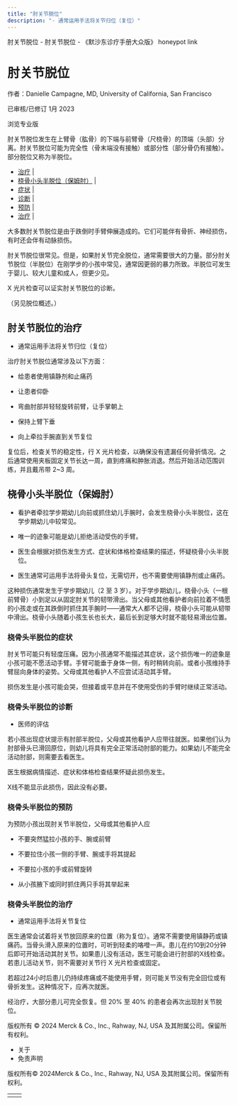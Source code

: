 ```yaml
---
title: "肘关节脱位"
description: "- 通常运用手法将关节归位（复位）"
---
```


﻿肘关节脱位 \- 肘关节脱位 \- 《默沙东诊疗手册大众版》 honeypot link

# 肘关节脱位

作者：Danielle Campagne, MD, University of California, San Francisco

已审核/已修订 1月 2023

浏览专业版

肘关节脱位发生在上臂骨（肱骨）的下端与前臂骨（尺桡骨）的顶端（头部）分离。肘关节脱位可能为完全性（骨末端没有接触）或部分性（部分骨仍有接触）。部分脱位又称为半脱位。

- [治疗](#治疗_v36961534_zh) \|
- [桡骨小头半脱位（保姆肘）](#桡骨小头半脱位（保姆肘）_v13967591_zh) \|
- [症状](#症状_v13967598_zh) \|
- [诊断](#诊断_v13967602_zh) \|
- [预防](#预防_v13967610_zh) \|
- [治疗](#治疗_v13967622_zh) \|

大多数肘关节脱位是由于跌倒时手臂伸展造成的。它们可能伴有骨折、神经损伤，有时还会伴有动脉损伤。

肘关节脱位很常见。但是，如果肘关节完全脱位，通常需要很大的力量。部分肘关节脱位（半脱位）在刚学步的小孩中常见，通常因更弱的暴力所致。半脱位可发生于婴儿、较大儿童和成人，但更少见。

X 光片检查可以证实肘关节脱位的诊断。

（另见脱位概述。）

## 肘关节脱位的治疗

- 通常运用手法将关节归位（复位）


治疗肘关节脱位通常涉及以下方面：

- 给患者使用镇静剂和止痛药

- 让患者仰卧

- 弯曲肘部并轻轻旋转前臂，让手掌朝上

- 保持上臂下垂

- 向上牵拉手腕直到关节复位


复位后，检查关节的稳定性，行 X 光片检查，以确保没有遗漏任何骨折情况。之后通常使用夹板固定关节长达一周，直到疼痛和肿胀消退。然后开始活动范围训练，并且戴吊带 2~3 周。

## 桡骨小头半脱位（保姆肘）

- 看护者牵拉学步期幼儿向前或抓住幼儿手腕时，会发生桡骨小头半脱位，这在学步期幼儿中较常见。

- 唯一的迹象可能是幼儿拒绝活动受伤的手臂。

- 医生会根据对损伤发生方式、症状和体格检查结果的描述，怀疑桡骨小头半脱位。

- 医生通常可运用手法将骨头复位，无需切开，也不需要使用镇静剂或止痛药。


这种损伤通常发生于学步期幼儿（2 至 3 岁）。对于学步期幼儿，桡骨小头（一根前臂骨）小到足以从固定肘关节的韧带滑出。当父母或其他看护者向前拉着不情愿的小孩走或在其跌倒时抓住其手腕时——通常大人都不记得，桡骨小头可能从韧带中滑出。桡骨小头随着小孩生长也长大，最后长到足够大时就不能轻易滑出位置。

### 桡骨头半脱位的症状

肘关节可能只有轻度压痛。因为小孩通常不能描述其症状，这个损伤唯一的迹象是小孩可能不愿活动手臂。手臂可能垂于身体一侧，有时稍转向前。或者小孩维持手臂屈向身体的姿势。父母或其他看护人不应尝试活动其手臂。

损伤发生是小孩可能会哭，但接着或平息并在不使用受伤的手臂时继续正常活动。

### 桡骨头半脱位的诊断

- 医师的评估


若小孩出现症状提示有肘部半脱位，父母或其他看护人应带往就医。如果他们认为肘部骨头已滑回原位，则幼儿将具有完全正常活动肘部的能力。如果幼儿不能完全活动肘部，则需要去看医生。

医生根据病情描述、症状和体格检查结果怀疑此损伤发生。

X线不能显示此损伤，因此没有必要。

### 桡骨头半脱位的预防

为预防小孩出现肘关节半脱位，父母或其他看护人应

- 不要突然猛拉小孩的手、腕或前臂

- 不要拉住小孩一侧的手臂、腕或手将其提起

- 不要拉小孩的手或前臂旋转

- 从小孩腋下或同时抓住两只手将其举起来


### 桡骨头半脱位的治疗

- 通常运用手法将关节复位


医生通常会试着将关节放回原来的位置（称为复位）。通常不需要使用镇静药或镇痛药。当骨头滑入原来的位置时，可听到轻柔的咯噔一声。患儿在约10到20分钟后即可开始活动其肘关节。如果患儿没有活动，医生可能会进行肘部的X线检查。若患儿活动关节，则不需要对关节行 X 光片检查或固定。

若超过24小时后患儿仍持续疼痛或不能使用手臂，则可能关节没有完全回位或有骨折发生。这种情况下，应再次就医。

经治疗，大部分患儿可完全恢复。但 20% 至 40% 的患者会再次出现肘关节脱位。



版权所有 © 2024
Merck & Co., Inc., Rahway, NJ, USA 及其附属公司。保留所有权利。

- 关于
- 免责声明

版权所有© 2024Merck & Co., Inc., Rahway, NJ, USA 及其附属公司。保留所有权利。

|     |     |
| --- | --- |
|  |  |